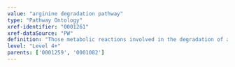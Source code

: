 ```yaml
---
value: "arginine degradation pathway"
type: "Pathway Ontology"
xref-identifier: "0001261"
xref-dataSource: "PW"
definition: "Those metabolic reactions involved in the degradation of arginine. Higher organisms do not possess the enzymes involved in this catabolic pathway."
level: "Level 4+"
parents: ['0001259', '0001082']
---
```

